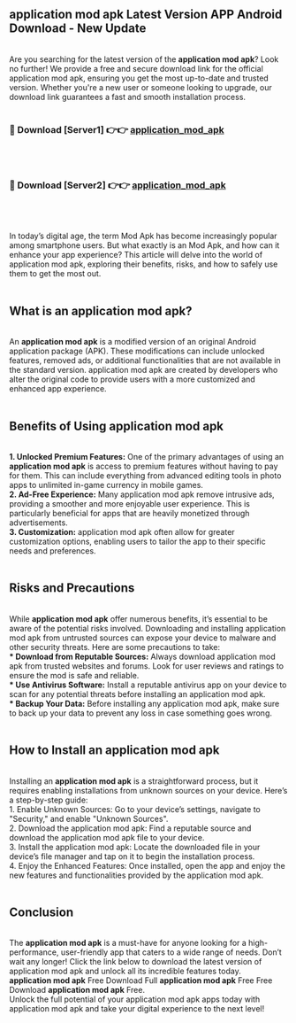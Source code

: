 ## application mod apk Latest Version APP Android Download - New Update
<br>
Are you searching for the latest version of the <strong>application mod apk</strong>? Look no further! We provide a free and secure download link for the official application mod apk, ensuring you get the most up-to-date and trusted version. Whether you're a new user or someone looking to upgrade, our download link guarantees a fast and smooth installation process.
<br>
<br>
<h3>🔴 Download [Server1] 👉👉 <a href="https://modyolo.store/application+mod+apk">application_mod_apk</a></h3><br>
<br>
<h3>🔴 Download [Server2] 👉👉 <a href="https://modyolo.store/application+mod+apk">application_mod_apk</a></h3><br>
<br>
<br>
In today’s digital age, the term Mod Apk has become increasingly popular among smartphone users. But what exactly is an Mod Apk, and how can it enhance your app experience? This article will delve into the world of application mod apk, exploring their benefits, risks, and how to safely use them to get the most out.
<br>
<br>
<h2>What is an application mod apk?</h2>
<br>
An <strong>application mod apk</strong> is a modified version of an original Android application package (APK). These modifications can include unlocked features, removed ads, or additional functionalities that are not available in the standard version. application mod apk are created by developers who alter the original code to provide users with a more customized and enhanced app experience.
<br>
<br>
<h2>Benefits of Using application mod apk</h2>
<br>
<strong> 1. Unlocked Premium Features:</strong> One of the primary advantages of using an <strong>application mod apk</strong> is access to premium features without having to pay for them. This can include everything from advanced editing tools in photo apps to unlimited in-game currency in mobile games.
<br>
<strong> 2. Ad-Free Experience:</strong> Many application mod apk remove intrusive ads, providing a smoother and more enjoyable user experience. This is particularly beneficial for apps that are heavily monetized through advertisements.
<br>
<strong> 3. Customization:</strong> application mod apk often allow for greater customization options, enabling users to tailor the app to their specific needs and preferences.
<br>
<br>
<h2>Risks and Precautions</h2>
<br>
While <strong>application mod apk</strong> offer numerous benefits, it’s essential to be aware of the potential risks involved. Downloading and installing application mod apk from untrusted sources can expose your device to malware and other security threats. Here are some precautions to take:
<br>
<strong> * Download from Reputable Sources:</strong> Always download application mod apk from trusted websites and forums. Look for user reviews and ratings to ensure the mod is safe and reliable.
<br>
<strong> * Use Antivirus Software:</strong> Install a reputable antivirus app on your device to scan for any potential threats before installing an application mod apk.
<br>
<strong> * Backup Your Data:</strong> Before installing any application mod apk, make sure to back up your data to prevent any loss in case something goes wrong.
<br>
<br>
<h2>How to Install an application mod apk</h2>
<br>
Installing an <strong>application mod apk</strong> is a straightforward process, but it requires enabling installations from unknown sources on your device. Here’s a step-by-step guide:
<br>
 1. Enable Unknown Sources: Go to your device’s settings, navigate to "Security," and enable "Unknown Sources".
<br>
 2. Download the application mod apk: Find a reputable source and download the application mod apk file to your device.
<br>
 3. Install the application mod apk: Locate the downloaded file in your device’s file manager and tap on it to begin the installation process.
<br>
 4. Enjoy the Enhanced Features: Once installed, open the app and enjoy the new features and functionalities provided by the application mod apk.
<br>
<br>
<h2><strong>Conclusion</strong></h2>
<br>
The <strong>application mod apk</strong> is a must-have for anyone looking for a high-performance, user-friendly app that caters to a wide range of needs. Don’t wait any longer! Click the link below to download the latest version of application mod apk and unlock all its incredible features today.
<br>
<strong>application mod apk</strong> Free Download Full <strong>application mod apk</strong> Free Free Download <strong>application mod apk</strong> Free.
<br>
Unlock the full potential of your application mod apk apps today with application mod apk and take your digital experience to the next level!